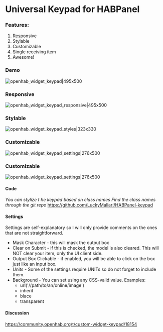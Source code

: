 # Universal Keypad for HABPanel

### Features:
1. Responsive
2. Stylable
3. Customizable
4. Single receiving item
5. Awesome!

### Demo
![openhab_widget_keypad|495x500](https://community-openhab-org.s3-eu-central-1.amazonaws.com/original/3X/e/d/ed4dc42d16eea3f7e384cfe3cb4e7d217a1fb64b.gif)

### Responsive
![openhab_widget_keypad_responsive|495x500](https://community-openhab-org.s3-eu-central-1.amazonaws.com/original/3X/f/c/fc092d55de7a8fd1e0db06553c87b5cf49230f3c.gif)

### Stylable
![openhab_widget_keypad_styles|323x330](https://community-openhab-org.s3-eu-central-1.amazonaws.com/original/3X/8/7/87e7e0093fbb49f014dfee29fa60e7d90eb6f14c.gif)

### Customizable
![openhab_widget_keypad_settings|276x500](https://community-openhab-org.s3-eu-central-1.amazonaws.com/original/3X/0/1/01eecc4ef9051a37996bd203b5430d5e82514c65.png)

### Customizable
![openhab_widget_keypad_settings|276x500](upload://h66coaaRrK2556wHtTDVeO9u8B.png)

#### Code
_You can stylize t he keypad based on class names
Find the class names through the git repo_
https://github.com/LuckyMallari/HABPanel-keypad

#### Settings
Settings are self-explanatory so I will only provide comments on the ones that are not straightforward.

* Mask Character - this will mask the output box
* Clear on Submit - if this is checked, the model is also cleared. This will NOT clear your item, only the UI client side.
* Output Box Clickable - if enabled, you will be able to click on the box just like an input box.
* Units - Some of the settings require UNITs so do not forget to include them. 
* Background - You can set using any CSS-valid value. Examples:
  * url('//path/to/an/online/image')
  * inherit
  * blace
  * transparent

  
#### Discussion
https://community.openhab.org/t/custom-widget-keypad/18154

